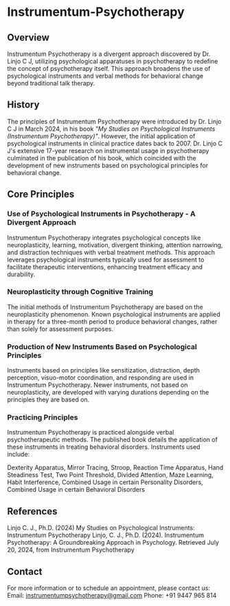 # Instrumentum-Psychotherapy

## Overview

Instrumentum Psychotherapy is a divergent approach discovered by Dr. Linjo C J, utilizing psychological apparatuses in psychotherapy to redefine the concept of psychotherapy itself. This approach broadens the use of psychological instruments and verbal methods for behavioral change beyond traditional talk therapy.

## History

The principles of Instrumentum Psychotherapy were introduced by Dr. Linjo C J in March 2024, in his book *"My Studies on Psychological Instruments (Instrumentum Psychotherapy)"*. However, the initial application of psychological instruments in clinical practice dates back to 2007. Dr. Linjo C J's extensive 17-year research on instrumental usage in psychotherapy culminated in the publication of his book, which coincided with the development of new instruments based on psychological principles for behavioral change.

## Core Principles

### Use of Psychological Instruments in Psychotherapy - A Divergent Approach

Instrumentum Psychotherapy integrates psychological concepts like neuroplasticity, learning, motivation, divergent thinking, attention narrowing, and distraction techniques with verbal treatment methods. This approach leverages psychological instruments typically used for assessment to facilitate therapeutic interventions, enhancing treatment efficacy and durability.

### Neuroplasticity through Cognitive Training

The initial methods of Instrumentum Psychotherapy are based on the neuroplasticity phenomenon. Known psychological instruments are applied in therapy for a three-month period to produce behavioral changes, rather than solely for assessment purposes.

### Production of New Instruments Based on Psychological Principles

Instruments based on principles like sensitization, distraction, depth perception, visuo-motor coordination, and responding are used in Instrumentum Psychotherapy. Newer instruments, not based on neuroplasticity, are developed with varying durations depending on the principles they are based on.

### Practicing Principles

Instrumentum Psychotherapy is practiced alongside verbal psychotherapeutic methods. The published book details the application of these instruments in treating behavioral disorders. Instruments used include:

Dexterity Apparatus, Mirror Tracing, Stroop, Reaction Time Apparatus, Hand Steadiness Test, Two Point Threshold, Divided Attention, Maze Learning, Habit Interference, Combined Usage in certain Personality Disorders, Combined Usage in certain Behavioral Disorders

## References
Linjo C. J., Ph.D. (2024) My Studies on Psychological Instruments: Instrumentum Psychotherapy
Linjo, C. J., Ph.D. (2024). Instrumentum Psychotherapy: A Groundbreaking Approach in Psychology. Retrieved July 20, 2024, from Instrumentum Psychotherapy

## Contact

For more information or to schedule an appointment, please contact us:
Email: instrumentumpsychotherapy@gmail.com
Phone: +91 9447 965 814
